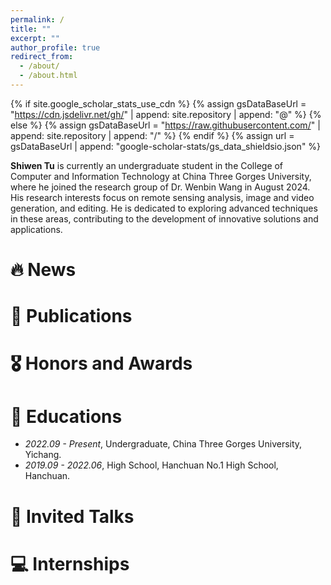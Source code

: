 ```yaml
---
permalink: /
title: ""
excerpt: ""
author_profile: true
redirect_from: 
  - /about/
  - /about.html
---
```


{% if site.google_scholar_stats_use_cdn %}
{% assign gsDataBaseUrl = "https://cdn.jsdelivr.net/gh/" | append: site.repository | append: "@" %}
{% else %}
{% assign gsDataBaseUrl = "https://raw.githubusercontent.com/" | append: site.repository | append: "/" %}
{% endif %}
{% assign url = gsDataBaseUrl | append: "google-scholar-stats/gs_data_shieldsio.json" %}

<span class='anchor' id='about-me'></span>

**Shiwen Tu** is currently an undergraduate student in the College of Computer and Information Technology at China Three Gorges University, where he joined the research group of Dr. Wenbin Wang in August 2024. His research interests focus on remote sensing analysis, image and video generation, and editing. He is dedicated to exploring advanced techniques in these areas, contributing to the development of innovative solutions and applications.


# 🔥 News


# 📝 Publications 



# 🎖 Honors and Awards


# 📖 Educations
- *2022.09 - Present*, Undergraduate, China Three Gorges University, Yichang.
- *2019.09 - 2022.06*, High School, Hanchuan No.1 High School, Hanchuan.

# 💬 Invited Talks


# 💻 Internships
